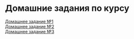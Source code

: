 # Домашние задания по курсу

[Домашнее задание №1](https://github.com/mr-Dmitri/My-education/tree/main/BELHARD/DataScience/BaseLevel/HomeWork/%E2%84%9601)<br>
[Домашнее задание №2](https://github.com/mr-Dmitri/My-education/tree/main/BELHARD/DataScience/BaseLevel/HomeWork/%E2%84%9602)<br>
[Домашнее задание №3](https://github.com/mr-Dmitri/My-education/tree/main/BELHARD/DataScience/BaseLevel/HomeWork/%E2%84%9603)<br>
